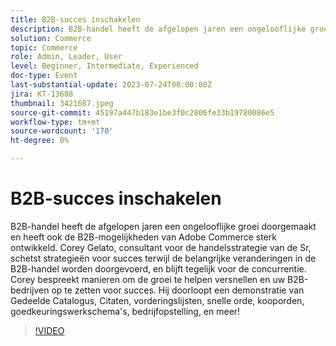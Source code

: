 ```yaml
---
title: B2B-succes inschakelen
description: B2B-handel heeft de afgelopen jaren een ongelooflijke groei doorgemaakt en heeft ook de B2B-mogelijkheden van Adobe Commerce sterk ontwikkeld. Corey Gelato, consultant voor de handelsstrategie van de Sr, schetst strategieën voor succes terwijl de belangrijke veranderingen in de B2B-handel worden doorgevoerd, en blijft tegelijk voor de concurrentie. Corey bespreekt manieren om de groei te helpen versnellen en uw B2B-bedrijven op te zetten voor succes. Hij doorloopt een demonstratie van Gedeelde Catalogus, Citaten, vorderingslijsten, snelle orde, kooporden, goedkeuringswerkschema's, bedrijfopstelling, en meer!
solution: Commerce
topic: Commerce
role: Admin, Leader, User
level: Beginner, Intermediate, Experienced
doc-type: Event
last-substantial-update: 2023-07-24T00:00:00Z
jira: KT-13688
thumbnail: 3421687.jpeg
source-git-commit: 45197a447b183e1be3f0c2806fe33b19780086e5
workflow-type: tm+mt
source-wordcount: '170'
ht-degree: 0%

---
```



# B2B-succes inschakelen

B2B-handel heeft de afgelopen jaren een ongelooflijke groei doorgemaakt en heeft ook de B2B-mogelijkheden van Adobe Commerce sterk ontwikkeld. Corey Gelato, consultant voor de handelsstrategie van de Sr, schetst strategieën voor succes terwijl de belangrijke veranderingen in de B2B-handel worden doorgevoerd, en blijft tegelijk voor de concurrentie. Corey bespreekt manieren om de groei te helpen versnellen en uw B2B-bedrijven op te zetten voor succes. Hij doorloopt een demonstratie van Gedeelde Catalogus, Citaten, vorderingslijsten, snelle orde, kooporden, goedkeuringswerkschema&#39;s, bedrijfopstelling, en meer!

>[!VIDEO](https://video.tv.adobe.com/v/3421687/?learn=on)
